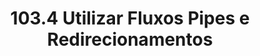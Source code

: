 ---
layout: page
title: 103.4 Utilizar Fluxos Pipes e Redirecionamentos
permalink: 103/103.4-utilizar-fluxos-pipes-e-redirecionamentos
---